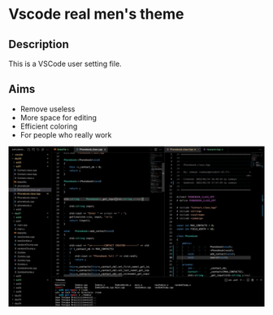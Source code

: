 # Vscode real men's theme

## Description
This is a VSCode user setting file.

## Aims
- Remove useless
- More space for editing
- Efficient coloring
- For people who really work

![preview](Preview.png)
